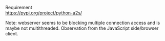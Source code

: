 Requirement  
https://pypi.org/project/python-a2s/

Note: webserver seems to be blocking multiple connection access and is maybe not multithreaded. Observation from the JavaScript side/browser client.
